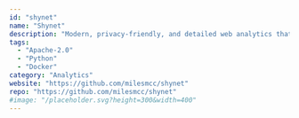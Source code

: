 ```yaml
---
id: "shynet"
name: "Shynet"
description: "Modern, privacy-friendly, and detailed web analytics that works without cookies or JS."
tags:
  - "Apache-2.0"
  - "Python"
  - "Docker"
category: "Analytics"
website: "https://github.com/milesmcc/shynet"
repo: "https://github.com/milesmcc/shynet"
#image: "/placeholder.svg?height=300&width=400"
---
```


